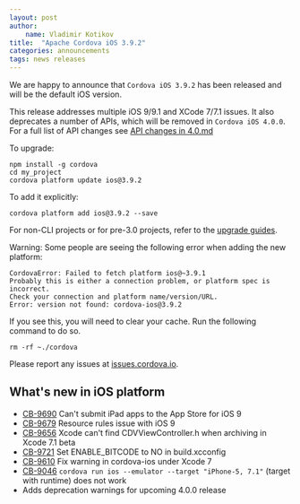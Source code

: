 ```yaml
---
layout: post
author:
    name: Vladimir Kotikov
title:  "Apache Cordova iOS 3.9.2"
categories: announcements
tags: news releases
---
```

We are happy to announce that `Cordova iOS 3.9.2` has been released and will be the default iOS version.

This release addresses multiple iOS 9/9.1 and XCode 7/7.1 issues. It also deprecates a number of APIs, which will be removed in `Cordova iOS 4.0.0`. For a full list of API changes see [API changes in 4.0.md](https://github.com/apache/cordova-ios/blob/master/guides/API%20changes%20in%204.0.md)

To upgrade:

    npm install -g cordova
    cd my_project
    cordova platform update ios@3.9.2

<!--more-->    
To add it explicitly:

    cordova platform add ios@3.9.2 --save

For non-CLI projects or for pre-3.0 projects, refer to the [upgrade guides](http://cordova.apache.org/docs/en/edge/guide_platforms_index.md.html).

Warning: Some people are seeing the following error when adding the new platform:

    CordovaError: Failed to fetch platform ios@~3.9.1
    Probably this is either a connection problem, or platform spec is incorrect.
    Check your connection and platform name/version/URL.
    Error: version not found: cordova-ios@3.9.2

If you see this, you will need to clear your cache. Run the following command to do so.

    rm -rf ~./cordova

Please report any issues at [issues.cordova.io](http://issues.cordova.io). 

## What's new in iOS platform
* [CB-9690](https://issues.apache.org/jira/browse/CB-9690) Can't submit iPad apps to the App Store for iOS 9
* [CB-9679](https://issues.apache.org/jira/browse/CB-9679) Resource rules issue with iOS 9
* [CB-9656](https://issues.apache.org/jira/browse/CB-9656) Xcode can't find CDVViewController.h when archiving in Xcode 7.1 beta
* [CB-9721](https://issues.apache.org/jira/browse/CB-9721) Set ENABLE_BITCODE to NO in build.xcconfig
* [CB-9610](https://issues.apache.org/jira/browse/CB-9610) Fix warning in cordova-ios under Xcode 7
* [CB-9046](https://issues.apache.org/jira/browse/CB-9046) `cordova run ios --emulator --target "iPhone-5, 7.1"` (target with runtime) does not work
* Adds deprecation warnings for upcoming 4.0.0 release
